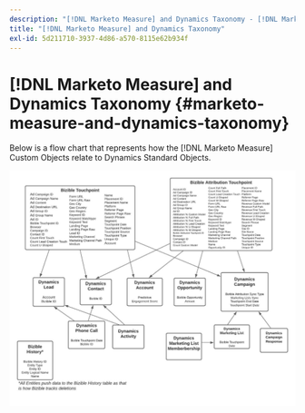 ```yaml
---
description: "[!DNL Marketo Measure] and Dynamics Taxonomy - [!DNL Marketo Measure] - Product Documentation"
title: "[!DNL Marketo Measure] and Dynamics Taxonomy"
exl-id: 5d211710-3937-4d86-a570-8115e62b934f
---
```

# [!DNL Marketo Measure] and Dynamics Taxonomy {#marketo-measure-and-dynamics-taxonomy}

Below is a flow chart that represents how the [!DNL Marketo Measure] Custom Objects relate to Dynamics Standard Objects.<p>

![](assets/bizible-and-dynamics-taxonomy-1.png)
